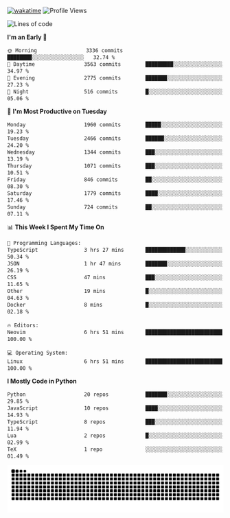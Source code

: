[![wakatime](https://wakatime.com/badge/user/b920b284-3cde-4cd4-b72e-f7f22d050b16.svg)](https://wakatime.com/@b920b284-3cde-4cd4-b72e-f7f22d050b16)
![Profile Views](http://img.shields.io/badge/Profile%20Views-4586-blue)
<!--START_SECTION:waka-->
![Lines of code](https://img.shields.io/badge/From%20Hello%20World%20I%27ve%20Written-9.1%20million%20lines%20of%20code-blue)

**I'm an Early 🐤** 

```text
🌞 Morning                3336 commits        ████████░░░░░░░░░░░░░░░░░   32.74 % 
🌆 Daytime                3563 commits        █████████░░░░░░░░░░░░░░░░   34.97 % 
🌃 Evening                2775 commits        ███████░░░░░░░░░░░░░░░░░░   27.23 % 
🌙 Night                  516 commits         █░░░░░░░░░░░░░░░░░░░░░░░░   05.06 % 
```
📅 **I'm Most Productive on Tuesday** 

```text
Monday                   1960 commits        █████░░░░░░░░░░░░░░░░░░░░   19.23 % 
Tuesday                  2466 commits        ██████░░░░░░░░░░░░░░░░░░░   24.20 % 
Wednesday                1344 commits        ███░░░░░░░░░░░░░░░░░░░░░░   13.19 % 
Thursday                 1071 commits        ███░░░░░░░░░░░░░░░░░░░░░░   10.51 % 
Friday                   846 commits         ██░░░░░░░░░░░░░░░░░░░░░░░   08.30 % 
Saturday                 1779 commits        ████░░░░░░░░░░░░░░░░░░░░░   17.46 % 
Sunday                   724 commits         ██░░░░░░░░░░░░░░░░░░░░░░░   07.11 % 
```


📊 **This Week I Spent My Time On** 

```text
💬 Programming Languages: 
TypeScript               3 hrs 27 mins       █████████████░░░░░░░░░░░░   50.34 % 
JSON                     1 hr 47 mins        ███████░░░░░░░░░░░░░░░░░░   26.19 % 
CSS                      47 mins             ███░░░░░░░░░░░░░░░░░░░░░░   11.65 % 
Other                    19 mins             █░░░░░░░░░░░░░░░░░░░░░░░░   04.63 % 
Docker                   8 mins              █░░░░░░░░░░░░░░░░░░░░░░░░   02.18 % 

🔥 Editors: 
Neovim                   6 hrs 51 mins       █████████████████████████   100.00 % 

💻 Operating System: 
Linux                    6 hrs 51 mins       █████████████████████████   100.00 % 
```

**I Mostly Code in Python** 

```text
Python                   20 repos            ███████░░░░░░░░░░░░░░░░░░   29.85 % 
JavaScript               10 repos            ████░░░░░░░░░░░░░░░░░░░░░   14.93 % 
TypeScript               8 repos             ███░░░░░░░░░░░░░░░░░░░░░░   11.94 % 
Lua                      2 repos             █░░░░░░░░░░░░░░░░░░░░░░░░   02.99 % 
TeX                      1 repo              ░░░░░░░░░░░░░░░░░░░░░░░░░   01.49 % 
```




<!--END_SECTION:waka-->
![Snake animation](https://raw.githubusercontent.com/timmypidashev/timmypidashev/main/commits.svg)
